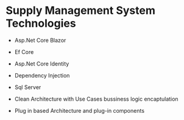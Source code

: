 # Supply Management System Technologies

- Asp.Net Core Blazor
- Ef Core
-	Asp.Net Core Identity
-	Dependency Injection
- Sql Server

- Clean Architecture with Use Cases bussiness logic encaptulation
- Plug in based Architecture and plug-in components
